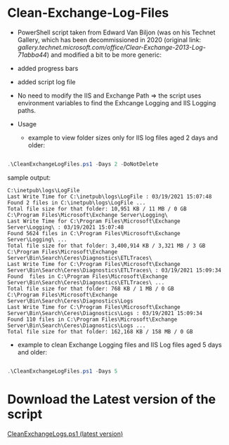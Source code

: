 # Clean-Exchange-Log-Files
- PowerShell script taken from Edward Van Biljon (was on his Technet Gallery, which has been decommissioned in 2020 (original link: *gallery.technet.microsoft.com/office/Clear-Exchange-2013-Log-71abba44*) and modified a bit to be more generic:

- added progress bars

- added script log file

- No need to modify the IIS and Exchange Path => the script uses environment variables to find the Exhcange Logging and IIS Logging paths.

- Usage 

  - example to view folder sizes only for IIS log files aged 2 days and older:

```powershell

.\CleanExchangeLogFiles.ps1 -Days 2 -DoNotDelete

```

sample output:
```output
C:\inetpub\logs\LogFile
Last Write Time for C:\inetpub\logs\LogFile : 03/19/2021 15:07:48
Found 2 files in C:\inetpub\logs\LogFile ...
Total file size for that folder: 10,951 KB / 11 MB / 0 GB
C:\Program Files\Microsoft\Exchange Server\Logging\
Last Write Time for C:\Program Files\Microsoft\Exchange Server\Logging\ : 03/19/2021 15:07:48
Found 5624 files in C:\Program Files\Microsoft\Exchange Server\Logging\ ...
Total file size for that folder: 3,400,914 KB / 3,321 MB / 3 GB
C:\Program Files\Microsoft\Exchange Server\Bin\Search\Ceres\Diagnostics\ETLTraces\
Last Write Time for C:\Program Files\Microsoft\Exchange Server\Bin\Search\Ceres\Diagnostics\ETLTraces\ : 03/19/2021 15:09:34
Found  files in C:\Program Files\Microsoft\Exchange Server\Bin\Search\Ceres\Diagnostics\ETLTraces\ ...
Total file size for that folder: 768 KB / 1 MB / 0 GB
C:\Program Files\Microsoft\Exchange Server\Bin\Search\Ceres\Diagnostics\Logs
Last Write Time for C:\Program Files\Microsoft\Exchange Server\Bin\Search\Ceres\Diagnostics\Logs : 03/19/2021 15:09:34
Found 110 files in C:\Program Files\Microsoft\Exchange Server\Bin\Search\Ceres\Diagnostics\Logs ...
Total file size for that folder: 162,168 KB / 158 MB / 0 GB
```

  - example to clean Exchange Logging files and IIS Log files aged 5 days and older:

```powershell

.\CleanExchangeLogFiles.ps1 -Days 5

```

# Download the Latest version of the script

[CleanExchangeLogs.ps1 (latest version)](https://github.com/SammyKrosoft/Clean-Exchange-Log-Files/releases/latest/download/CleanExchangeLogs.ps1)
